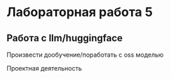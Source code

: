 # Лабораторная работа 5

## Работа с llm/huggingface

Произвести дообучение/поработать с oss моделью

Проектная деятельность
